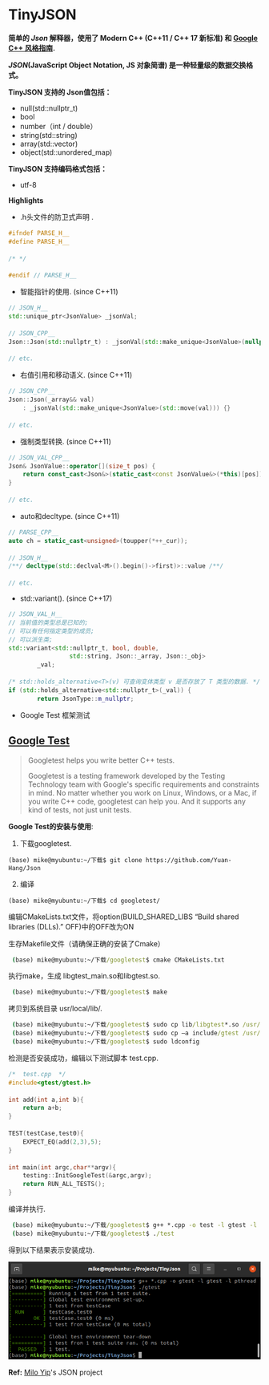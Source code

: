 # TinyJSON
**简单的 *Json* 解释器，使用了 Modern C++ (C++11 / C++ 17 新标准) 和 [Google C++ 风格指南](https://zh-google-styleguide.readthedocs.io/en/latest/google-cpp-styleguide/).** 



***JSON*(JavaScript Object Notation, JS 对象简谱) 是一种轻量级的数据交换格式。**

**TinyJSON 支持的 Json值包括：**

- null(std::nullptr_t)
- bool
- number（int / double）
- string(std::string)
- array(std::vector) 
- object(std::unordered_map)

**TinyJSON 支持编码格式包括：**

- utf-8



**Highlights**

- .h头文件的防卫式声明 .

```c++
#ifndef PARSE_H__
#define PARSE_H__

/* */

#endif // PARSE_H__
```

- 智能指针的使用. (since C++11)

```c++
// JSON_H__
std::unique_ptr<JsonValue> _jsonVal;

// JSON_CPP__
Json::Json(std::nullptr_t) : _jsonVal(std::make_unique<JsonValue>(nullptr)) {}

// etc.
```

- 右值引用和移动语义. (since C++11)

```c++
// JSON_CPP__
Json::Json(_array&& val)
    : _jsonVal(std::make_unique<JsonValue>(std::move(val))) {}

// etc.
```

- 强制类型转换. (since C++11)

```c++
// JSON_VAL_CPP__
Json& JsonValue::operator[](size_t pos) {
    return const_cast<Json&>(static_cast<const JsonValue&>(*this)[pos]);
}

// etc.
```

- auto和decltype. (since C++11)

```c++
// PARSE_CPP__
auto ch = static_cast<unsigned>(toupper(*++_cur));

// JSON_H__
/**/ decltype(std::declval<M>().begin()->first)>::value /**/
    
// etc.
```

- std::variant(). (since C++17)

```C++
// JSON_VAL_H__
// 当前值的类型总是已知的;
// 可以有任何指定类型的成员;
// 可以派生类;
std::variant<std::nullptr_t, bool, double, 
                 std::string, Json::_array, Json::_obj>
        _val;

/* std::holds_alternative<T>(v) 可查询变体类型 v 是否存放了 T 类型的数据. */
if (std::holds_alternative<std::nullptr_t>(_val)) {
        return JsonType::m_nullptr;
```

- Google Test 框架测试





## [Google Test](https://github.com/google/googletest/tree/dcc92d0ab6c4ce022162a23566d44f673251eee4)

> Googletest helps you write better C++ tests.
>
> Googletest is a testing framework developed by the Testing Technology team with Google's specific requirements and constraints in mind. No matter whether you work on Linux, Windows, or a Mac, if you write C++ code, googletest can help you. And it supports any kind of tests, not just unit tests.

**Google Test的安装与使用**:

1. 下载googletest.

```CMD
(base) mike@myubuntu:~/下载$ git clone https://github.com/Yuan-Hang/Json
```

2. 编译

```CMD
(base) mike@myubuntu:~/下载$ cd googletest/
```

编辑CMakeLists.txt文件，将option(BUILD_SHARED_LIBS “Build shared libraries (DLLs).” OFF)中的OFF改为ON

生存Makefile文件（请确保正确的安装了Cmake）

```cmd
 (base) mike@myubuntu:~/下载/googletest$ cmake CMakeLists.txt
```

执行make，生成 libgtest_main.so和libgtest.so.

```cmd
 (base) mike@myubuntu:~/下载/googletest$ make
```

拷贝到系统目录 usr/local/lib/.

```cmd
 (base) mike@myubuntu:~/下载/googletest$ sudo cp lib/libgtest*.so /usr/lib
 (base) mike@myubuntu:~/下载/googletest$ sudo cp –a include/gtest /usr/include
 (base) mike@myubuntu:~/下载/googletest$ sudo ldconfig
```

检测是否安装成功，编辑以下测试脚本 test.cpp.

```c++
/*  test.cpp  */
#include<gtest/gtest.h>

int add(int a,int b){
    return a+b;
}

TEST(testCase,test0){
    EXPECT_EQ(add(2,3),5);
}

int main(int argc,char**argv){
    testing::InitGoogleTest(&argc,argv);
    return RUN_ALL_TESTS();
}
```

编译并执行.

```cmd
 (base) mike@myubuntu:~/下载/googletest$ g++ *.cpp -o test -l gtest -l pthread
 (base) mike@myubuntu:~/下载/googletest$ ./test 
```

得到以下结果表示安装成功.

![install_gtest](https://github.com/M3stark/TinyJson/blob/main/source/install_gtest.png)







**Ref:**  [Milo Yip](https://github.com/miloyip/json-tutorial)'s JSON project
